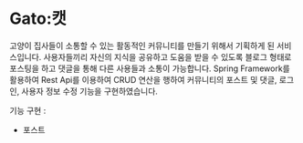# Gato:캣 
고양이 집사들이 소통할 수 있는 활동적인 커뮤니티를 만들기 위해서 기획하게 된 서비스입니다. 
사용자들끼리 자신의 지식을 공유하고 도움을 받을 수 있도록 블로그 형태로 포스팅을 하고 댓글을 통해 다른 사용들과 소통이 가능합니다. 
Spring Framework를 활용하여 Rest Api를 이용하여 CRUD 연산을 행하여 커뮤니티의 포스트 및 댓글, 로그인, 사용자 정보 수정 기능을 구현하였습니다.

기능 구현 : 
 - 포스트 
